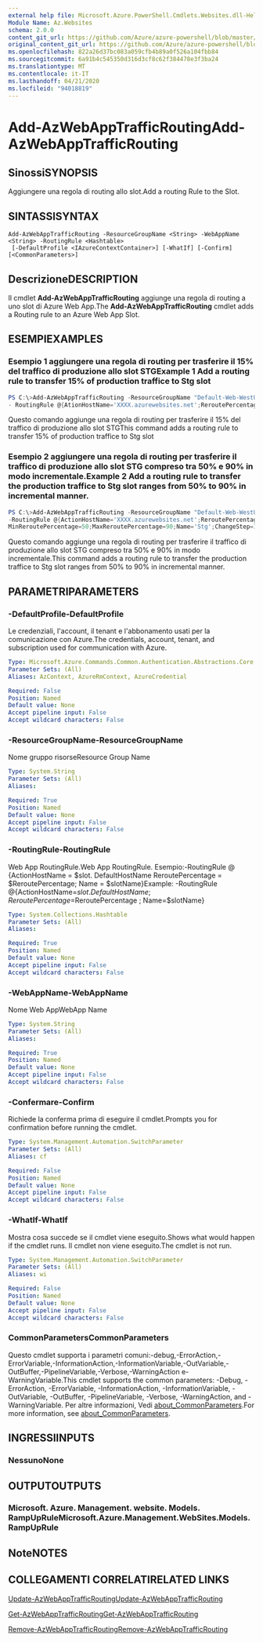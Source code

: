 ```yaml
---
external help file: Microsoft.Azure.PowerShell.Cmdlets.Websites.dll-Help.xml
Module Name: Az.Websites
schema: 2.0.0
content_git_url: https://github.com/Azure/azure-powershell/blob/master/src/Websites/Websites/help/Add-AzWebAppTrafficRouting.md
original_content_git_url: https://github.com/Azure/azure-powershell/blob/master/src/Websites/Websites/help/Add-AzWebAppTrafficRouting.md
ms.openlocfilehash: 822a26d37bc083a059cfb4b89a0f526a104fbb84
ms.sourcegitcommit: 6a91b4c545350d316d3cf8c62f384478e3f3ba24
ms.translationtype: MT
ms.contentlocale: it-IT
ms.lasthandoff: 04/21/2020
ms.locfileid: "94018819"
---
```

# <span data-ttu-id="4181b-101">Add-AzWebAppTrafficRouting</span><span class="sxs-lookup"><span data-stu-id="4181b-101">Add-AzWebAppTrafficRouting</span></span>

## <span data-ttu-id="4181b-102">Sinossi</span><span class="sxs-lookup"><span data-stu-id="4181b-102">SYNOPSIS</span></span>
<span data-ttu-id="4181b-103">Aggiungere una regola di routing allo slot.</span><span class="sxs-lookup"><span data-stu-id="4181b-103">Add a routing Rule to the Slot.</span></span>

## <span data-ttu-id="4181b-104">SINTASSI</span><span class="sxs-lookup"><span data-stu-id="4181b-104">SYNTAX</span></span>

```
Add-AzWebAppTrafficRouting -ResourceGroupName <String> -WebAppName <String> -RoutingRule <Hashtable>
 [-DefaultProfile <IAzureContextContainer>] [-WhatIf] [-Confirm] [<CommonParameters>]
```

## <span data-ttu-id="4181b-105">Descrizione</span><span class="sxs-lookup"><span data-stu-id="4181b-105">DESCRIPTION</span></span>
<span data-ttu-id="4181b-106">Il cmdlet **Add-AzWebAppTrafficRouting** aggiunge una regola di routing a uno slot di Azure Web App.</span><span class="sxs-lookup"><span data-stu-id="4181b-106">The **Add-AzWebAppTrafficRouting** cmdlet adds a Routing rule to an Azure Web App Slot.</span></span>

## <span data-ttu-id="4181b-107">ESEMPI</span><span class="sxs-lookup"><span data-stu-id="4181b-107">EXAMPLES</span></span>

### <span data-ttu-id="4181b-108">Esempio 1 aggiungere una regola di routing per trasferire il 15% del traffico di produzione allo slot STG</span><span class="sxs-lookup"><span data-stu-id="4181b-108">Example 1 Add a routing rule to transfer 15% of production traffice to  Stg slot</span></span>
```powershell
PS C:\>Add-AzWebAppTrafficRouting -ResourceGroupName "Default-Web-WestUS" -WebAppName "ContosoSite" 
- RoutingRule @{AtionHostName='XXXX.azurewebsites.net';ReroutePercentage=15;Name='Stg'}
```

<span data-ttu-id="4181b-109">Questo comando aggiunge una regola di routing per trasferire il 15% del traffico di produzione allo slot STG</span><span class="sxs-lookup"><span data-stu-id="4181b-109">This command adds a routing rule to transfer 15% of production traffice to  Stg slot</span></span>

### <span data-ttu-id="4181b-110">Esempio 2 aggiungere una regola di routing per trasferire il traffico di produzione allo slot STG compreso tra 50% e 90% in modo incrementale.</span><span class="sxs-lookup"><span data-stu-id="4181b-110">Example 2 Add a routing rule to transfer the production traffice to Stg slot ranges from 50% to 90% in incremental manner.</span></span>
```powershell
PS C:\>Add-AzWebAppTrafficRouting -ResourceGroupName "Default-Web-WestUS" -WebAppName "ContosoSite" 
-RoutingRule @{ActionHostName='XXXX.azurewebsites.net';ReroutePercentage=50;ChangeIntervalInMinutes=1;
MinReroutePercentage=50;MaxReroutePercentage=90;Name='Stg';ChangeStep=10}
```

<span data-ttu-id="4181b-111">Questo comando aggiunge una regola di routing per trasferire il traffico di produzione allo slot STG compreso tra 50% e 90% in modo incrementale.</span><span class="sxs-lookup"><span data-stu-id="4181b-111">This command adds a routing rule to transfer the production traffice to Stg slot ranges from 50% to 90% in incremental manner.</span></span>

## <span data-ttu-id="4181b-112">PARAMETRI</span><span class="sxs-lookup"><span data-stu-id="4181b-112">PARAMETERS</span></span>

### <span data-ttu-id="4181b-113">-DefaultProfile</span><span class="sxs-lookup"><span data-stu-id="4181b-113">-DefaultProfile</span></span>
<span data-ttu-id="4181b-114">Le credenziali, l'account, il tenant e l'abbonamento usati per la comunicazione con Azure.</span><span class="sxs-lookup"><span data-stu-id="4181b-114">The credentials, account, tenant, and subscription used for communication with Azure.</span></span>

```yaml
Type: Microsoft.Azure.Commands.Common.Authentication.Abstractions.Core.IAzureContextContainer
Parameter Sets: (All)
Aliases: AzContext, AzureRmContext, AzureCredential

Required: False
Position: Named
Default value: None
Accept pipeline input: False
Accept wildcard characters: False
```

### <span data-ttu-id="4181b-115">-ResourceGroupName</span><span class="sxs-lookup"><span data-stu-id="4181b-115">-ResourceGroupName</span></span>
<span data-ttu-id="4181b-116">Nome gruppo risorse</span><span class="sxs-lookup"><span data-stu-id="4181b-116">Resource Group Name</span></span>

```yaml
Type: System.String
Parameter Sets: (All)
Aliases:

Required: True
Position: Named
Default value: None
Accept pipeline input: False
Accept wildcard characters: False
```

### <span data-ttu-id="4181b-117">-RoutingRule</span><span class="sxs-lookup"><span data-stu-id="4181b-117">-RoutingRule</span></span>
<span data-ttu-id="4181b-118">Web App RoutingRule.</span><span class="sxs-lookup"><span data-stu-id="4181b-118">Web App RoutingRule.</span></span>
<span data-ttu-id="4181b-119">Esempio:-RoutingRule @ {ActionHostName = $slot. DefaultHostName ReroutePercentage = $ReroutePercentage; Name = $slotName}</span><span class="sxs-lookup"><span data-stu-id="4181b-119">Example: -RoutingRule @{ActionHostName=$slot.DefaultHostName ; ReroutePercentage=$ReroutePercentage ; Name=$slotName}</span></span>

```yaml
Type: System.Collections.Hashtable
Parameter Sets: (All)
Aliases:

Required: True
Position: Named
Default value: None
Accept pipeline input: False
Accept wildcard characters: False
```

### <span data-ttu-id="4181b-120">-WebAppName</span><span class="sxs-lookup"><span data-stu-id="4181b-120">-WebAppName</span></span>
<span data-ttu-id="4181b-121">Nome Web App</span><span class="sxs-lookup"><span data-stu-id="4181b-121">WebApp Name</span></span>

```yaml
Type: System.String
Parameter Sets: (All)
Aliases:

Required: True
Position: Named
Default value: None
Accept pipeline input: False
Accept wildcard characters: False
```

### <span data-ttu-id="4181b-122">-Confermare</span><span class="sxs-lookup"><span data-stu-id="4181b-122">-Confirm</span></span>
<span data-ttu-id="4181b-123">Richiede la conferma prima di eseguire il cmdlet.</span><span class="sxs-lookup"><span data-stu-id="4181b-123">Prompts you for confirmation before running the cmdlet.</span></span>

```yaml
Type: System.Management.Automation.SwitchParameter
Parameter Sets: (All)
Aliases: cf

Required: False
Position: Named
Default value: None
Accept pipeline input: False
Accept wildcard characters: False
```

### <span data-ttu-id="4181b-124">-WhatIf</span><span class="sxs-lookup"><span data-stu-id="4181b-124">-WhatIf</span></span>
<span data-ttu-id="4181b-125">Mostra cosa succede se il cmdlet viene eseguito.</span><span class="sxs-lookup"><span data-stu-id="4181b-125">Shows what would happen if the cmdlet runs.</span></span>
<span data-ttu-id="4181b-126">Il cmdlet non viene eseguito.</span><span class="sxs-lookup"><span data-stu-id="4181b-126">The cmdlet is not run.</span></span>

```yaml
Type: System.Management.Automation.SwitchParameter
Parameter Sets: (All)
Aliases: wi

Required: False
Position: Named
Default value: None
Accept pipeline input: False
Accept wildcard characters: False
```

### <span data-ttu-id="4181b-127">CommonParameters</span><span class="sxs-lookup"><span data-stu-id="4181b-127">CommonParameters</span></span>
<span data-ttu-id="4181b-128">Questo cmdlet supporta i parametri comuni:-debug,-ErrorAction,-ErrorVariable,-InformationAction,-InformationVariable,-OutVariable,-OutBuffer,-PipelineVariable,-Verbose,-WarningAction e-WarningVariable.</span><span class="sxs-lookup"><span data-stu-id="4181b-128">This cmdlet supports the common parameters: -Debug, -ErrorAction, -ErrorVariable, -InformationAction, -InformationVariable, -OutVariable, -OutBuffer, -PipelineVariable, -Verbose, -WarningAction, and -WarningVariable.</span></span> <span data-ttu-id="4181b-129">Per altre informazioni, Vedi [about_CommonParameters](http://go.microsoft.com/fwlink/?LinkID=113216).</span><span class="sxs-lookup"><span data-stu-id="4181b-129">For more information, see [about_CommonParameters](http://go.microsoft.com/fwlink/?LinkID=113216).</span></span>

## <span data-ttu-id="4181b-130">INGRESSI</span><span class="sxs-lookup"><span data-stu-id="4181b-130">INPUTS</span></span>

### <span data-ttu-id="4181b-131">Nessuno</span><span class="sxs-lookup"><span data-stu-id="4181b-131">None</span></span>

## <span data-ttu-id="4181b-132">OUTPUT</span><span class="sxs-lookup"><span data-stu-id="4181b-132">OUTPUTS</span></span>

### <span data-ttu-id="4181b-133">Microsoft. Azure. Management. website. Models. RampUpRule</span><span class="sxs-lookup"><span data-stu-id="4181b-133">Microsoft.Azure.Management.WebSites.Models.RampUpRule</span></span>

## <span data-ttu-id="4181b-134">Note</span><span class="sxs-lookup"><span data-stu-id="4181b-134">NOTES</span></span>

## <span data-ttu-id="4181b-135">COLLEGAMENTI CORRELATI</span><span class="sxs-lookup"><span data-stu-id="4181b-135">RELATED LINKS</span></span>
[<span data-ttu-id="4181b-136">Update-AzWebAppTrafficRouting</span><span class="sxs-lookup"><span data-stu-id="4181b-136">Update-AzWebAppTrafficRouting</span></span>](./Update-AzWebAppTrafficRouting.md)

[<span data-ttu-id="4181b-137">Get-AzWebAppTrafficRouting</span><span class="sxs-lookup"><span data-stu-id="4181b-137">Get-AzWebAppTrafficRouting</span></span>](./Get-AzWebAppTrafficRouting.md)

[<span data-ttu-id="4181b-138">Remove-AzWebAppTrafficRouting</span><span class="sxs-lookup"><span data-stu-id="4181b-138">Remove-AzWebAppTrafficRouting</span></span>](./Remove-AzWebAppTrafficRouting.md)